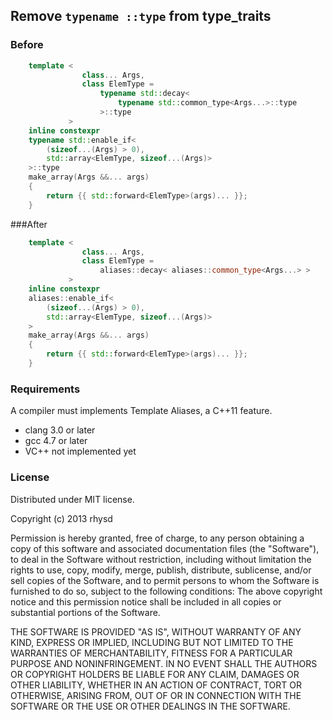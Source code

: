 ## Remove `typename ::type` from type\_traits

### Before

```cpp
    template <
                class... Args,
                class ElemType =
                    typename std::decay<
                        typename std::common_type<Args...>::type
                    >::type
             >
    inline constexpr
    typename std::enable_if<
        (sizeof...(Args) > 0),
        std::array<ElemType, sizeof...(Args)>
    >::type
    make_array(Args &&... args)
    {
        return {{ std::forward<ElemType>(args)... }};
    }
```

###After

```cpp
    template <
                class... Args,
                class ElemType =
                    aliases::decay< aliases::common_type<Args...> >
             >
    inline constexpr
    aliases::enable_if<
        (sizeof...(Args) > 0),
        std::array<ElemType, sizeof...(Args)>
    >
    make_array(Args &&... args)
    {
        return {{ std::forward<ElemType>(args)... }};
    }
```

### Requirements

A compiler must implements Template Aliases, a C++11 feature.

- clang 3.0 or later
- gcc 4.7 or later
- VC++ not implemented yet

### License

Distributed under MIT license.

  Copyright (c) 2013 rhysd

  Permission is hereby granted, free of charge, to any person obtaining
  a copy of this software and associated documentation files (the
  "Software"), to deal in the Software without restriction, including
  without limitation the rights to use, copy, modify, merge, publish,
  distribute, sublicense, and/or sell copies of the Software, and to
  permit persons to whom the Software is furnished to do so, subject to
  the following conditions:
  The above copyright notice and this permission notice shall be
  included in all copies or substantial portions of the Software.

  THE SOFTWARE IS PROVIDED "AS IS", WITHOUT WARRANTY OF ANY KIND,
  EXPRESS OR IMPLIED, INCLUDING BUT NOT LIMITED TO THE WARRANTIES OF
  MERCHANTABILITY, FITNESS FOR A PARTICULAR PURPOSE AND NONINFRINGEMENT.
  IN NO EVENT SHALL THE AUTHORS OR COPYRIGHT HOLDERS BE LIABLE FOR ANY
  CLAIM, DAMAGES OR OTHER LIABILITY, WHETHER IN AN ACTION OF CONTRACT,
  TORT OR OTHERWISE, ARISING FROM, OUT OF OR IN CONNECTION WITH THE
  SOFTWARE OR THE USE OR OTHER DEALINGS IN THE SOFTWARE.


